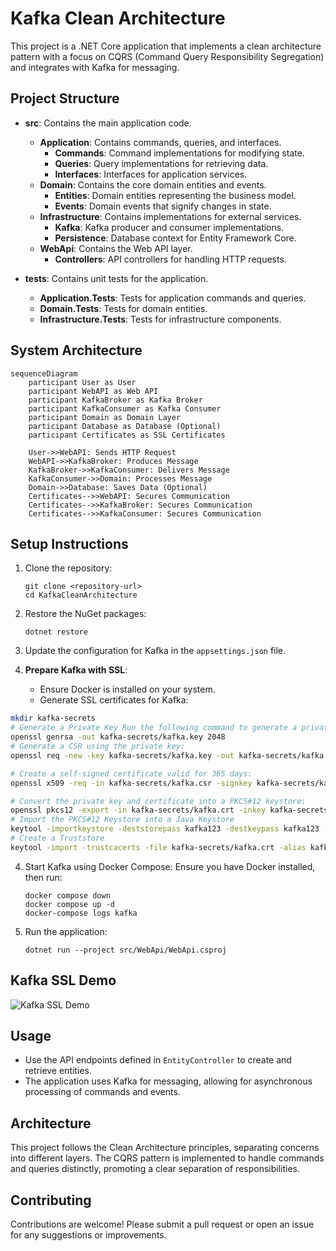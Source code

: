 # Kafka Clean Architecture

This project is a .NET Core application that implements a clean architecture pattern with a focus on CQRS (Command Query Responsibility Segregation) and integrates with Kafka for messaging.

## Project Structure

- **src**: Contains the main application code.
  - **Application**: Contains commands, queries, and interfaces.
    - **Commands**: Command implementations for modifying state.
    - **Queries**: Query implementations for retrieving data.
    - **Interfaces**: Interfaces for application services.
  - **Domain**: Contains the core domain entities and events.
    - **Entities**: Domain entities representing the business model.
    - **Events**: Domain events that signify changes in state.
  - **Infrastructure**: Contains implementations for external services.
    - **Kafka**: Kafka producer and consumer implementations.
    - **Persistence**: Database context for Entity Framework Core.
  - **WebApi**: Contains the Web API layer.
    - **Controllers**: API controllers for handling HTTP requests.

- **tests**: Contains unit tests for the application.
  - **Application.Tests**: Tests for application commands and queries.
  - **Domain.Tests**: Tests for domain entities.
  - **Infrastructure.Tests**: Tests for infrastructure components.

## System Architecture

```mermaid
sequenceDiagram
    participant User as User
    participant WebAPI as Web API
    participant KafkaBroker as Kafka Broker
    participant KafkaConsumer as Kafka Consumer
    participant Domain as Domain Layer
    participant Database as Database (Optional)
    participant Certificates as SSL Certificates

    User->>WebAPI: Sends HTTP Request
    WebAPI->>KafkaBroker: Produces Message
    KafkaBroker->>KafkaConsumer: Delivers Message
    KafkaConsumer->>Domain: Processes Message
    Domain->>Database: Saves Data (Optional)
    Certificates-->>WebAPI: Secures Communication
    Certificates-->>KafkaBroker: Secures Communication
    Certificates-->>KafkaConsumer: Secures Communication
```

## Setup Instructions

1. Clone the repository:
   ```
   git clone <repository-url>
   cd KafkaCleanArchitecture
   ```

2. Restore the NuGet packages:
   ```
   dotnet restore
   ```

3. Update the configuration for Kafka in the `appsettings.json` file.

4. **Prepare Kafka with SSL**:
   - Ensure Docker is installed on your system.
   - Generate SSL certificates for Kafka:
```bash
mkdir kafka-secrets
# Generate a Private Key Run the following command to generate a private key:
openssl genrsa -out kafka-secrets/kafka.key 2048
# Generate a CSR using the private key:
openssl req -new -key kafka-secrets/kafka.key -out kafka-secrets/kafka.csr -subj "//CN=localhost"

# Create a self-signed certificate valid for 365 days:
openssl x509 -req -in kafka-secrets/kafka.csr -signkey kafka-secrets/kafka.key -out kafka-secrets/kafka.crt -days 365

# Convert the private key and certificate into a PKCS#12 keystore:
openssl pkcs12 -export -in kafka-secrets/kafka.crt -inkey kafka-secrets/kafka.key -out kafka-secrets/kafka.keystore.p12 -name kafka -password pass:kafka123
# Import the PKCS#12 Keystore into a Java Keystore
keytool -importkeystore -deststorepass kafka123 -destkeypass kafka123 -destkeystore kafka-secrets/kafka.keystore.jks -srckeystore kafka-secrets/kafka.keystore.p12 -srcstoretype PKCS12 -srcstorepass kafka123 -alias kafka
# Create a Truststore
keytool -import -trustcacerts -file kafka-secrets/kafka.crt -alias kafka -keystore kafka-secrets/kafka.truststore.jks -storepass kafka123 -noprompt

```

4. Start Kafka using Docker Compose: Ensure you have Docker installed, then run:
    ```
    docker compose down
    docker compose up -d
    docker-compose logs kafka
    ```
5. Run the application:
   ```
   dotnet run --project src/WebApi/WebApi.csproj
   ```

## Kafka SSL Demo
![Kafka SSL Demo](doc/kafka-ssl-demo.gif)

## Usage

- Use the API endpoints defined in `EntityController` to create and retrieve entities.
- The application uses Kafka for messaging, allowing for asynchronous processing of commands and events.

## Architecture

This project follows the Clean Architecture principles, separating concerns into different layers. The CQRS pattern is implemented to handle commands and queries distinctly, promoting a clear separation of responsibilities.

## Contributing

Contributions are welcome! Please submit a pull request or open an issue for any suggestions or improvements.